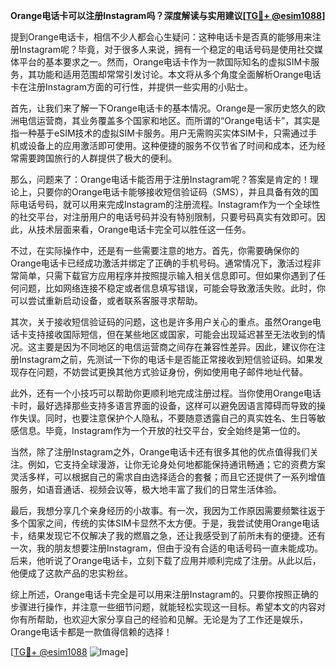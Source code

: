 **Orange电话卡可以注册Instagram吗？深度解读与实用建议[[TG💪+ @esim1088](https://t.me/s/esim1088)]**

提到Orange电话卡，相信不少人都会心生疑问：这种电话卡是否真的能够用来注册Instagram呢？毕竟，对于很多人来说，拥有一个稳定的电话号码是使用社交媒体平台的基本要求之一。然而，Orange电话卡作为一款国际知名的虚拟SIM卡服务，其功能和适用范围却常常引发讨论。本文将从多个角度全面解析Orange电话卡在注册Instagram方面的可行性，并提供一些实用的小贴士。

首先，让我们来了解一下Orange电话卡的基本情况。Orange是一家历史悠久的欧洲电信运营商，其业务覆盖多个国家和地区。而所谓的“Orange电话卡”，其实是指一种基于eSIM技术的虚拟SIM卡服务。用户无需购买实体SIM卡，只需通过手机或设备上的应用激活即可使用。这种便捷的服务不仅节省了时间和成本，还为经常需要跨国旅行的人群提供了极大的便利。

那么，问题来了：Orange电话卡能否用于注册Instagram呢？答案是肯定的！理论上，只要你的Orange电话卡能够接收短信验证码（SMS），并且具备有效的国际电话号码，就可以用来完成Instagram的注册流程。Instagram作为一个全球性的社交平台，对注册用户的电话号码并没有特别限制，只要号码真实有效即可。因此，从技术层面来看，Orange电话卡完全可以胜任这一任务。

不过，在实际操作中，还是有一些需要注意的地方。首先，你需要确保你的Orange电话卡已经成功激活并绑定了正确的手机号码。通常情况下，激活过程非常简单，只需下载官方应用程序并按照提示输入相关信息即可。但如果你遇到了任何问题，比如网络连接不稳定或者信息填写错误，可能会导致激活失败。此时，你可以尝试重新启动设备，或者联系客服寻求帮助。

其次，关于接收短信验证码的问题，这也是许多用户关心的重点。虽然Orange电话卡支持接收国际短信，但在某些地区或国家，可能会出现延迟甚至无法收到的情况。这主要是因为不同地区的电信运营商之间存在兼容性差异。因此，建议你在注册Instagram之前，先测试一下你的电话卡是否能正常接收到短信验证码。如果发现存在问题，不妨尝试更换其他方式验证身份，例如使用电子邮件地址代替。

此外，还有一个小技巧可以帮助你更顺利地完成注册过程。当你使用Orange电话卡时，最好选择那些支持多语言界面的设备，这样可以避免因语言障碍而导致的操作失误。同时，也要注意保护个人隐私，不要随意透露自己的真实姓名、生日等敏感信息。毕竟，Instagram作为一个开放的社交平台，安全始终是第一位的。

当然，除了注册Instagram之外，Orange电话卡还有很多其他的优点值得我们关注。例如，它支持全球漫游，让你无论身处何地都能保持通讯畅通；它的资费方案灵活多样，可以根据自己的需求自由选择适合的套餐；而且它还提供了一系列增值服务，如语音通话、视频会议等，极大地丰富了我们的日常生活体验。

最后，我想分享几个亲身经历的小故事。有一次，我因为工作原因需要频繁往返于多个国家之间，传统的实体SIM卡显然不太方便。于是，我尝试使用Orange电话卡，结果发现它不仅解决了我的燃眉之急，还让我感受到了前所未有的便捷。还有一次，我的朋友想要注册Instagram，但由于没有合适的电话号码一直未能成功。后来，他听说了Orange电话卡，立刻下载了应用并顺利完成了注册。从此以后，他便成了这款产品的忠实粉丝。

综上所述，Orange电话卡完全是可以用来注册Instagram的。只要你按照正确的步骤进行操作，并注意一些细节问题，就能轻松实现这一目标。希望本文的内容对你有所帮助，也欢迎大家分享自己的经验和见解。无论是为了工作还是娱乐，Orange电话卡都是一款值得信赖的选择！

[[TG💪+ @esim1088](https://t.me/s/esim1088) ![Image](https://i.postimg.cc/4NQfJmqS/Snipaste-2025-05-13-00-14-12.png)]